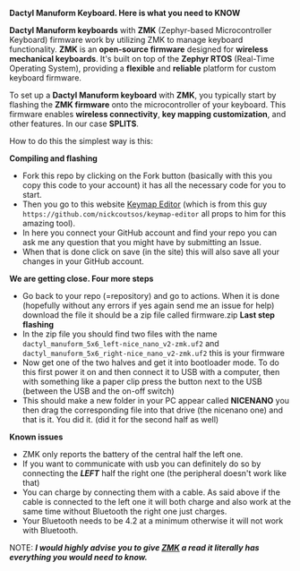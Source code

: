 ****Dactyl Manuform Keyboard. Here is what you need to KNOW****

**Dactyl Manuform keyboards** with **ZMK** (Zephyr-based Microcontroller Keyboard) firmware work by utilizing ZMK to manage keyboard functionality.
**ZMK** is an **open-source firmware** designed for **wireless mechanical keyboards**. It's built on top of the **Zephyr RTOS** (Real-Time Operating System), providing a **flexible** and **reliable** platform for custom keyboard firmware.

To set up a **Dactyl Manuform keyboard** with **ZMK**, you typically start by flashing the **ZMK firmware** onto the microcontroller of your keyboard. 
This firmware enables **wireless connectivity**, **key mapping customization**, and other features. In our case **SPLITS**.

How to do this the simplest way is this: 

**Compiling and flashing**

* Fork this repo by clicking on the Fork button (basically with this you copy this code to your account) it has all the necessary code for you to start.
* Then you go to this website [Keymap Editor](https://nickcoutsos.github.io/keymap-editor) (which is from this guy `https://github.com/nickcoutsos/keymap-editor` all props to him for this amazing tool).
* In here you connect your GitHub account and find your repo you can ask me any question that you might have by submitting an Issue.
* When that is done click on save (in the site) this will also save all your changes in your GitHub account.

**We are getting close. Four more steps**

* Go back to your repo (=repository) and go to actions. When it is done (hopefully without any errors if yes again send me an issue for help) download the file it should be a zip file called firmware.zip
**Last step flashing**
* In the zip file you should find two files with the name `dactyl_manuform_5x6_left-nice_nano_v2-zmk.uf2` and `dactyl_manuform_5x6_right-nice_nano_v2-zmk.uf2` this is your firmware
* Now get one of the two halves and get it into bootloader mode. To do this first power it on and then connect it to USB with a computer, then with something like a paper clip press the button next to the USB (between the USB and the on-off switch)
* This should make a new folder in your PC appear called **NICENANO** you then drag the corresponding file into that drive (the nicenano one) and that is it. You did it. (did it for the second half as well)

**Known issues**
* ZMK only reports the battery of the central half the left one.
* If you want to communicate with usb you can definitely do so by connecting the ***LEFT*** half the right one (the peripheral doesn't work like that)
* You can charge by connecting them with a cable. As said above if the cable is connected to the left one it will both charge and also work at the same time without Bluetooth the right one just charges.
* Your Bluetooth needs to be 4.2 at a minimum otherwise it will not work with Bluetooth.

NOTE:
***I would highly advise you to give [ZMK](ZMK.dev) a read it literally has everything you would need to know.***
